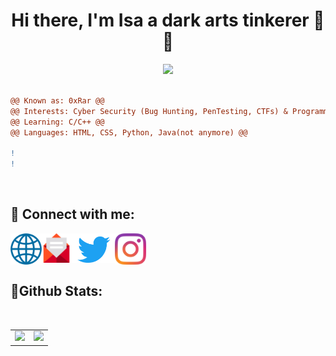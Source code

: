 [website]: http://0xrar.net
[twitter]: https://twitter.com/fcv9_q
[instagram]: https://instagram.com/fcv9
[email]: mailto:RarDev@protonmail.com
[Wave]: https://user-images.githubusercontent.com/33517160/141124623-1b92425a-078c-4e3e-bc0b-1acd7aed22ec.gif

<h1 align="center">Hi there, I'm Isa a dark arts tinkerer 👋😄</h1>

<p align="center"> 
 <img src="https://komarev.com/ghpvc/?username=0xRar&label=Profile%20views&color=0e75b6&style=flat"/>
  <br><br>
<!--  <img align="center" src="https://github.com/0xRar/0xRar/assets/33517160/2aeb1446-f88f-4660-ac5a-7ae6c86024f6">
 <hr> -->
</p>


```diff
@@ Known as: 0xRar @@
@@ Interests: Cyber Security (Bug Hunting, PenTesting, CTFs) & Programming @@
@@ Learning: C/C++ @@
@@ Languages: HTML, CSS, Python, Java(not anymore) @@ 

!                                                                                  
!                                                                                  
```
<br /> 

## 🔗 Connect with me:
[<img align="left" width="50px" src="https://raw.githubusercontent.com/0xRar/0xRar/43de129066894d5dd904315e87a0080d50c234d6/icons/Globe.svg"/>][website]
[<img align="left" width="47px" src="https://raw.githubusercontent.com/0xRar/0xRar/15e0b97359d40a6437137f36355edeb8442433d8/icons/Email.svg"/>][email]
[<img align="left" width="70px" src="https://raw.githubusercontent.com/0xRar/0xRar/6e5db5cb365f440a9150d180506af538a0640a85/icons/Twitter.svg"/>][twitter]
[<img align="left" width="50px" src="https://raw.githubusercontent.com/0xRar/0xRar/43de129066894d5dd904315e87a0080d50c234d6/icons/Instagram.svg"/>][instagram]

<br />
<br />
<br />

<h2>📜Github Stats:</h2>
<table>
  <tr>
    <td>
      <center>
      <img src="https://github-readme-stats.vercel.app/api?username=0xRar&show_icons=true&theme=tokyonight" width="500">
    </td>
    <br>
    <td>
      <center>
      <img src="https://github-readme-stats.vercel.app/api/top-langs/?username=0xRar&layout=compact&theme=tokyonight" width="450">
    </td>
</table>
